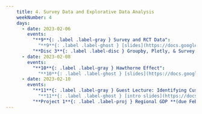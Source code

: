 ```yaml
---
    title: 4. Survey Data and Explorative Data Analysis
    weekNumber: 4
    days:
      - date: 2023-02-06
        events:
          "**9**{: .label .label-gray } Survey and RCT Data":
            "**9**{: .label .label-ghost } [slides](https://docs.google.com/presentation/d/1WrouKjnDDaEQTiuXLtEToMqzG8Kt4D2fXNiw3OpFLCM/edit?usp=sharing) • video"
          "**Disc 3**{: .label .label-disc } Groupby, Plotly, & Survey Design ([slides](https://docs.google.com/presentation/d/1zsvSWzPZiroPg6VNo4pyyvw7HjeZSc3n9cn8DvFFRRw/edit?usp=sharing)) ([video](https://kaltura.berkeley.edu/media/ECON+148%2C+DIS+102+%28Spring+2023%29/1_59qq1gen/288222162)) ([supp. reading](https://www.pnas.org/doi/epdf/10.1073/pnas.1000776108))":
      - date: 2023-02-08
        events:
          "**10**{: .label .label-gray } Hawthorne Effect":
            "**10**{: .label .label-ghost } [slides](https://docs.google.com/presentation/d/152PVBFCpWKA3Re1tpWyBzKrgE6MgmtzH-IRuntFu5rI/edit?usp=sharing) • video • code: [Survey Data](https://datahub.berkeley.edu/hub/user-redirect/git-pull?repo=https%3A%2F%2Fgithub.com%2FUCB-Econ-148%2Fsp23-student&branch=main&urlpath=lab%2Ftree%2Fsp23-student%2Flec%2Flec4-2%2FLec4_2.ipynb)"
      - date: 2023-02-10
        events:
          "**11**{: .label .label-gray } Guest Lecture: Identifying Customer Needs in Grocery (Alan Liang)":
            "**11**{: .label .label-ghost } [intro slides](https://docs.google.com/presentation/d/1_KzQXpRE5VLAIc9zwxF6a5BJX_IzLTEJWV2_mdFfzbc/edit?usp=sharing) • [slides](https://drive.google.com/file/d/1fDJyaDQ8l5_peJEjVAn4zEeQHT9WMcXO/view?usp=sharing) • video"
          "**Project 1**{: .label .label-proj } Regional GDP **(due Feb. 21)**":         
---
```

